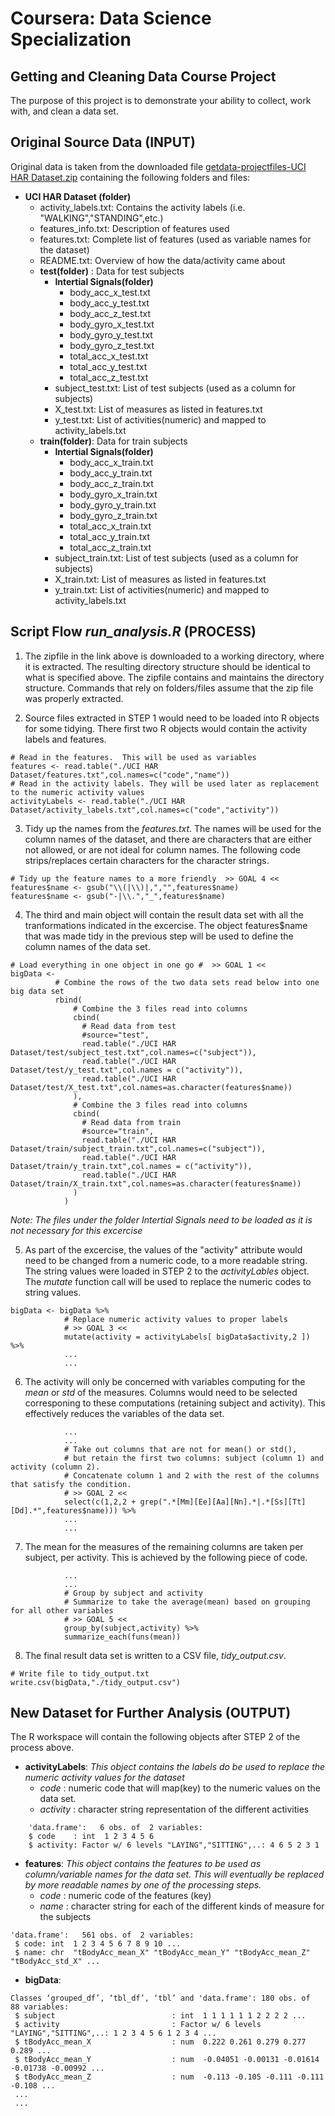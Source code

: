 # Coursera: Data Science Specialization
## Getting and Cleaning Data Course Project
The purpose of this project is to demonstrate your ability to collect, work with, and clean a data set.

## Original Source Data (INPUT)
Original data is taken from the downloaded file [getdata-projectfiles-UCI HAR Dataset.zip](https://d396qusza40orc.cloudfront.net/getdata%2Fprojectfiles%2FUCI%20HAR%20Dataset.zip) containing the following folders and files:

* __UCI HAR Dataset (folder)__
    + activity_labels.txt: Contains the activity labels (i.e. "WALKING","STANDING",etc.)
    + features_info.txt: Description of features used
    + features.txt: Complete list of features (used as variable names for the dataset)
    + README.txt: Overview of how the data/activity came about
    + __test(folder)__ : Data for test subjects
        - __Intertial Signals(folder)__
            * body_acc_x_test.txt
            * body_acc_y_test.txt
            * body_acc_z_test.txt
            * body_gyro_x_test.txt
            * body_gyro_y_test.txt
            * body_gyro_z_test.txt
            * total_acc_x_test.txt
            * total_acc_y_test.txt
            * total_acc_z_test.txt
        - subject_test.txt: List of test subjects (used as a column for subjects)
        - X_test.txt: List of measures as listed in features.txt
        - y_test.txt: List of activities(numeric) and mapped to activity_labels.txt
    + __train(folder)__: Data for train subjects
        - __Intertial Signals(folder)__
            * body_acc_x_train.txt
            * body_acc_y_train.txt
            * body_acc_z_train.txt
            * body_gyro_x_train.txt
            * body_gyro_y_train.txt
            * body_gyro_z_train.txt
            * total_acc_x_train.txt
            * total_acc_y_train.txt
            * total_acc_z_train.txt
        - subject_train.txt: List of test subjects (used as a column for subjects)
        - X_train.txt: List of measures as listed in features.txt
        - y_train.txt: List of activities(numeric) and mapped to activity_labels.txt

## Script Flow _run_analysis.R_ (PROCESS)
1. The zipfile in the link above is downloaded to a working directory, where it is extracted.  The resulting directory structure should be identical to what is specified above.  The zipfile contains and maintains the directory structure.  Commands that rely on folders/files assume that the zip file was properly extracted.

2. Source files extracted in STEP 1 would need to be loaded into R objects for some tidying. There first two R objects would contain the activity labels and features.
    
~~~~
# Read in the features.  This will be used as variables
features <- read.table("./UCI HAR Dataset/features.txt",col.names=c("code","name"))
# Read in the activity labels. They will be used later as replacement to the numeric activity values
activityLabels <- read.table("./UCI HAR Dataset/activity_labels.txt",col.names=c("code","activity"))
~~~~
    
3. Tidy up the names from the _features.txt_.  The names will be used for the column names of the dataset, and there are characters that are either not allowed, or are not ideal for column names.  The following code strips/replaces certain characters for the character strings.

~~~~
# Tidy up the feature names to a more friendly  >> GOAL 4 <<
features$name <- gsub("\\(|\\)|,","",features$name)
features$name <- gsub("-|\\.","_",features$name)
~~~~

4. The third and main object will contain the result data set with all the tranformations indicated in the excercise.  The object features$name that was made tidy in the previous step will be used to define the column names of the data set. 

~~~~
# Load everything in one object in one go #  >> GOAL 1 <<
bigData <-  
          # Combine the rows of the two data sets read below into one big data set
          rbind(
              # Combine the 3 files read into columns
              cbind(
                # Read data from test
                #source="test",
                read.table("./UCI HAR Dataset/test/subject_test.txt",col.names=c("subject")),
                read.table("./UCI HAR Dataset/test/y_test.txt",col.names = c("activity")),
                read.table("./UCI HAR Dataset/test/X_test.txt",col.names=as.character(features$name))
              ),
              # Combine the 3 files read into columns
              cbind(
                # Read data from train
                #source="train",
                read.table("./UCI HAR Dataset/train/subject_train.txt",col.names=c("subject")),
                read.table("./UCI HAR Dataset/train/y_train.txt",col.names = c("activity")),
                read.table("./UCI HAR Dataset/train/X_train.txt",col.names=as.character(features$name))
              )
            )
~~~~
_Note: The files under the folder Intertial Signals need to be loaded as it is not necessary for this excercise_

5. As part of the excercise, the values of the "activity" attribute would need to be changed from a numeric code, to a more readable string.  The string values were loaded in STEP 2 to the _activityLables_ object.  The _mutate_ function call will be used to replace the numeric codes to string values.

~~~~
bigData <- bigData %>% 
            # Replace numeric activity values to proper labels
            # >> GOAL 3 <<
            mutate(activity = activityLabels[ bigData$activity,2 ]) %>%
            ...
            ...
~~~~

6. The activity will only be concerned with variables computing for the _mean_ or _std_ of the measures.  Columns would need to be selected corresponing to these computations (retaining subject and activity).  This effectively reduces the variables of the data set.

~~~~
            ...
            ...
            # Take out columns that are not for mean() or std(), 
            # but retain the first two columns: subject (column 1) and activity (column 2).
            # Concatenate column 1 and 2 with the rest of the columns that satisfy the condition.
            # >> GOAL 2 <<
            select(c(1,2,2 + grep(".*[Mm][Ee][Aa][Nn].*|.*[Ss][Tt][Dd].*",features$name))) %>%
            ...
            ...
~~~~

7. The mean for the measures of the remaining columns are taken per subject, per activity.  This is achieved by the following piece of code.

~~~~
            ...
            ...
            # Group by subject and activity
            # Summarize to take the average(mean) based on grouping for all other variables
            # >> GOAL 5 <<
            group_by(subject,activity) %>%
            summarize_each(funs(mean))
~~~~

8. The final result data set is written to a CSV file, _tidy_output.csv_.

~~~~
# Write file to tidy_output.txt
write.csv(bigData,"./tidy_output.csv")
~~~~

## New Dataset for Further Analysis (OUTPUT)
The R workspace will contain the following objects after STEP 2 of the process above.

* __activityLabels__: _This object contains the labels do be used to replace the numeric activity values for the dataset_
    + _code_ : numeric code that will map(key) to the numeric values on the data set.
    + _activity_ : character string representation of the different activities

~~~~
    'data.frame':	6 obs. of  2 variables:
    $ code    : int  1 2 3 4 5 6
    $ activity: Factor w/ 6 levels "LAYING","SITTING",..: 4 6 5 2 3 1
~~~~

* __features__: _This object contains the features to be used as column/variable names for the data set.  This will eventually be replaced by more readable names by one of the processing steps._
    + _code_ : numeric code of the features (key)
    + _name_ : character string for each of the different kinds of measure for the subjects

~~~~
'data.frame':	561 obs. of  2 variables:
 $ code: int  1 2 3 4 5 6 7 8 9 10 ...
 $ name: chr  "tBodyAcc_mean_X" "tBodyAcc_mean_Y" "tBodyAcc_mean_Z" "tBodyAcc_std_X" ...
~~~~

* __bigData__: 

~~~~
Classes ‘grouped_df’, ‘tbl_df’, ‘tbl’ and 'data.frame':	180 obs. of  88 variables:
 $ subject                          : int  1 1 1 1 1 1 2 2 2 2 ...
 $ activity                         : Factor w/ 6 levels "LAYING","SITTING",..: 1 2 3 4 5 6 1 2 3 4 ...
 $ tBodyAcc_mean_X                  : num  0.222 0.261 0.279 0.277 0.289 ...
 $ tBodyAcc_mean_Y                  : num  -0.04051 -0.00131 -0.01614 -0.01738 -0.00992 ...
 $ tBodyAcc_mean_Z                  : num  -0.113 -0.105 -0.111 -0.111 -0.108 ...
 ...
 ...
~~~~

